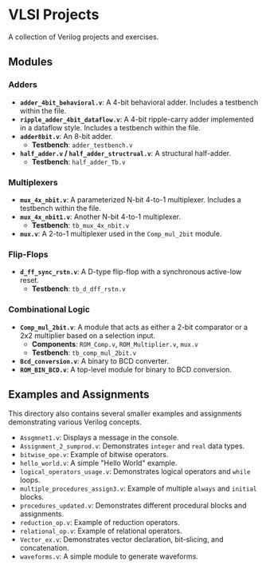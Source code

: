# VLSI Projects

A collection of Verilog projects and exercises.

## Modules

### Adders

*   **`adder_4bit_behavioral.v`**: A 4-bit behavioral adder. Includes a testbench within the file.
*   **`ripple_adder_4bit_dataflow.v`**: A 4-bit ripple-carry adder implemented in a dataflow style. Includes a testbench within the file.
*   **`adder8bit.v`**: An 8-bit adder.
    *   **Testbench**: `adder_testbench.v`
*   **`half_adder.v` / `half_adder_structrual.v`**: A structural half-adder.
    *   **Testbench**: `half_adder_Tb.v`

### Multiplexers

*   **`mux_4x_nbit.v`**: A parameterized N-bit 4-to-1 multiplexer. Includes a testbench within the file.
*   **`mux_4x_nbit1.v`**: Another N-bit 4-to-1 multiplexer.
    *   **Testbench**: `tb_mux_4x_nbit.v`
*   **`mux.v`**: A 2-to-1 multiplexer used in the `Comp_mul_2bit` module.

### Flip-Flops

*   **`d_ff_sync_rstn.v`**: A D-type flip-flop with a synchronous active-low reset.
    *   **Testbench**: `tb_d_dff_rstn.v`

### Combinational Logic

*   **`Comp_mul_2bit.v`**: A module that acts as either a 2-bit comparator or a 2x2 multiplier based on a selection input.
    *   **Components**: `ROM_Comp.v`, `ROM_Multiplier.v`, `mux.v`
    *   **Testbench**: `tb_comp_mul_2bit.v`
*   **`Bcd_conversion.v`**: A binary to BCD converter.
*   **`ROM_BIN_BCD.v`**: A top-level module for binary to BCD conversion.

## Examples and Assignments

This directory also contains several smaller examples and assignments demonstrating various Verilog concepts.

*   `Assgmnet1.v`: Displays a message in the console.
*   `Assignment_2_sumprod.v`: Demonstrates `integer` and `real` data types.
*   `bitwise_ope.v`: Example of bitwise operators.
*   `hello_world.v`: A simple "Hello World" example.
*   `logical_operators_usage.v`: Demonstrates logical operators and `while` loops.
*   `multiple_procedures_assign3.v`: Example of multiple `always` and `initial` blocks.
*   `procedures_updated.v`: Demonstrates different procedural blocks and assignments.
*   `reduction_op.v`: Example of reduction operators.
*   `relational_op.v`: Example of relational operators.
*   `Vector_ex.v`: Demonstrates vector declaration, bit-slicing, and concatenation.
*   `waveforms.v`: A simple module to generate waveforms.
